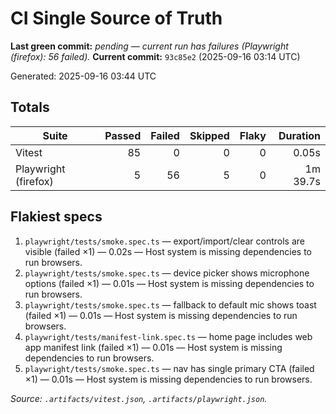 # CI Single Source of Truth

**Last green commit:** _pending — current run has failures (Playwright (firefox): 56 failed)._
**Current commit:** `93c85e2` (2025-09-16 03:14 UTC)

Generated: 2025-09-16 03:44 UTC

## Totals

| Suite | Passed | Failed | Skipped | Flaky | Duration |
| --- | ---: | ---: | ---: | ---: | ---: |
| Vitest | 85 | 0 | 0 | 0 | 0.05s |
| Playwright (firefox) | 5 | 56 | 5 | 0 | 1m 39.7s |

## Flakiest specs

1. `playwright/tests/smoke.spec.ts` — export/import/clear controls are visible (failed ×1) — 0.02s — Host system is missing dependencies to run browsers.
2. `playwright/tests/smoke.spec.ts` — device picker shows microphone options (failed ×1) — 0.01s — Host system is missing dependencies to run browsers.
3. `playwright/tests/smoke.spec.ts` — fallback to default mic shows toast (failed ×1) — 0.01s — Host system is missing dependencies to run browsers.
4. `playwright/tests/manifest-link.spec.ts` — home page includes web app manifest link (failed ×1) — 0.01s — Host system is missing dependencies to run browsers.
5. `playwright/tests/smoke.spec.ts` — nav has single primary CTA (failed ×1) — 0.01s — Host system is missing dependencies to run browsers.

_Source: `.artifacts/vitest.json`, `.artifacts/playwright.json`._

